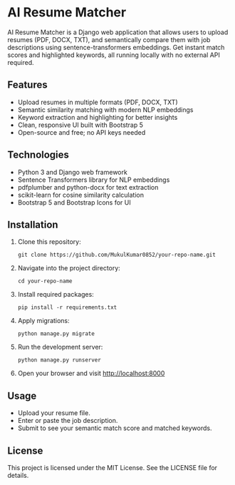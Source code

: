 # AI Resume Matcher

AI Resume Matcher is a Django web application that allows users to upload resumes (PDF, DOCX, TXT),
and semantically compare them with job descriptions using sentence-transformers embeddings. Get instant match scores and highlighted keywords, 
all running locally with no external API required.

## Features

- Upload resumes in multiple formats (PDF, DOCX, TXT)
- Semantic similarity matching with modern NLP embeddings
- Keyword extraction and highlighting for better insights
- Clean, responsive UI built with Bootstrap 5
- Open-source and free; no API keys needed

## Technologies

- Python 3 and Django web framework
- Sentence Transformers library for NLP embeddings
- pdfplumber and python-docx for text extraction
- scikit-learn for cosine similarity calculation
- Bootstrap 5 and Bootstrap Icons for UI

## Installation

1. Clone this repository:
    ```
    git clone https://github.com/MukulKumar0852/your-repo-name.git
    ```
2. Navigate into the project directory:
    ```
    cd your-repo-name
    ```
3. Install required packages:
    ```
    pip install -r requirements.txt
    ```
4. Apply migrations:
    ```
    python manage.py migrate
    ```
5. Run the development server:
    ```
    python manage.py runserver
    ```
6. Open your browser and visit [http://localhost:8000](http://localhost:8000)

## Usage

- Upload your resume file.
- Enter or paste the job description.
- Submit to see your semantic match score and matched keywords.

## License

This project is licensed under the MIT License. See the LICENSE file for details.


